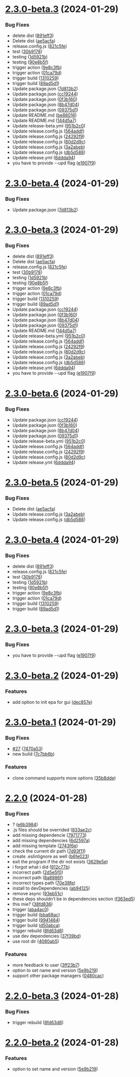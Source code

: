# [2.3.0-beta.3](https://github.com/ProxityStudios/freshland/compare/v2.3.0-beta.2...v2.3.0-beta.3) (2024-01-29)


### Bug Fixes

* delete dist ([891eff3](https://github.com/ProxityStudios/freshland/commit/891eff315a767cc101ae27ae66130b55eb0c2015))
* Delete dist ([ae5acfa](https://github.com/ProxityStudios/freshland/commit/ae5acfaf57d3db3760dafe7f5af1cb3d48e0e249))
* release.config.js ([821c5fe](https://github.com/ProxityStudios/freshland/commit/821c5fea4065648e59035bac4a414593a6346971))
* test ([30b9178](https://github.com/ProxityStudios/freshland/commit/30b91784d12a40f521ccb87b66986734f65b023e))
* testing ([1d5921b](https://github.com/ProxityStudios/freshland/commit/1d5921b3173ce599cd94451fe896f34a033fc6b8))
* testing ([90e8b5f](https://github.com/ProxityStudios/freshland/commit/90e8b5f185c9187c5c12157eb04ad4539dfd66c9))
* trigger action ([9e8c3fb](https://github.com/ProxityStudios/freshland/commit/9e8c3fb348a024eef7a3ad294a14209271a63290))
* trigger action ([01ca79d](https://github.com/ProxityStudios/freshland/commit/01ca79d2b24a36a89b6be701799c6bd243137d32))
* trigger build ([1310259](https://github.com/ProxityStudios/freshland/commit/13102598619ac659564d4bee5ed8dab49e147e57))
* trigger build ([89ad5d1](https://github.com/ProxityStudios/freshland/commit/89ad5d1d43dff9c09a462a1603ee52d3ec7cba29))
* Update package.json ([7d813b2](https://github.com/ProxityStudios/freshland/commit/7d813b235e5f4ebc213b44c868ba30e682650dfa))
* Update package.json ([cc19244](https://github.com/ProxityStudios/freshland/commit/cc19244eca670adf961155891f7817378f240604))
* Update package.json ([0f3b160](https://github.com/ProxityStudios/freshland/commit/0f3b1607474f8f51bc1ec37b940851d9d1885c15))
* Update package.json ([8b47d04](https://github.com/ProxityStudios/freshland/commit/8b47d04f0f868c011abf36def9f9a5e946e8a9f8))
* Update package.json ([09375d1](https://github.com/ProxityStudios/freshland/commit/09375d11bec9721ff96bf6034bdc8aa1ceb3c370))
* Update README.md ([be88016](https://github.com/ProxityStudios/freshland/commit/be88016a5445228b9073e1a06c03768e6023573c))
* Update README.md ([144d5a7](https://github.com/ProxityStudios/freshland/commit/144d5a785bfbd919844eec397d28225a918d2617))
* Update release-beta.yml ([951b2c0](https://github.com/ProxityStudios/freshland/commit/951b2c09a3229443c8e38ee858f8a9d6ac08ee71))
* Update release.config.js ([564addf](https://github.com/ProxityStudios/freshland/commit/564addf175be7106303671f407ae198bffa5922a))
* Update release.config.js ([24292f9](https://github.com/ProxityStudios/freshland/commit/24292f909d664c283082afbedd9b4c88fd2a803e))
* Update release.config.js ([80d2d9c](https://github.com/ProxityStudios/freshland/commit/80d2d9c0e773cdf3e9fef92324e4b3b0ea21eda5))
* Update release.config.js ([3a2abeb](https://github.com/ProxityStudios/freshland/commit/3a2abeb44e8a76122ee17fde0129faa633d94f67))
* Update release.config.js ([db5d588](https://github.com/ProxityStudios/freshland/commit/db5d588fa80d8655b6a6a62105e2252354367171))
* Update release.yml ([6ddda94](https://github.com/ProxityStudios/freshland/commit/6ddda9452c9cbb060bafdc0dccdd99235f9e4049))
* you have to provide --upd flag ([e1907f9](https://github.com/ProxityStudios/freshland/commit/e1907f9694cb05af95f397a74f2a5e29800cca43))

# [2.3.0-beta.4](https://github.com/ProxityStudios/freshland/compare/v2.3.0-beta.3...v2.3.0-beta.4) (2024-01-29)


### Bug Fixes

* Update package.json ([7d813b2](https://github.com/ProxityStudios/freshland/commit/7d813b235e5f4ebc213b44c868ba30e682650dfa))

# [2.3.0-beta.3](https://github.com/ProxityStudios/freshland/compare/v2.3.0-beta.2...v2.3.0-beta.3) (2024-01-29)


### Bug Fixes

* delete dist ([891eff3](https://github.com/ProxityStudios/freshland/commit/891eff315a767cc101ae27ae66130b55eb0c2015))
* Delete dist ([ae5acfa](https://github.com/ProxityStudios/freshland/commit/ae5acfaf57d3db3760dafe7f5af1cb3d48e0e249))
* release.config.js ([821c5fe](https://github.com/ProxityStudios/freshland/commit/821c5fea4065648e59035bac4a414593a6346971))
* test ([30b9178](https://github.com/ProxityStudios/freshland/commit/30b91784d12a40f521ccb87b66986734f65b023e))
* testing ([1d5921b](https://github.com/ProxityStudios/freshland/commit/1d5921b3173ce599cd94451fe896f34a033fc6b8))
* testing ([90e8b5f](https://github.com/ProxityStudios/freshland/commit/90e8b5f185c9187c5c12157eb04ad4539dfd66c9))
* trigger action ([9e8c3fb](https://github.com/ProxityStudios/freshland/commit/9e8c3fb348a024eef7a3ad294a14209271a63290))
* trigger action ([01ca79d](https://github.com/ProxityStudios/freshland/commit/01ca79d2b24a36a89b6be701799c6bd243137d32))
* trigger build ([1310259](https://github.com/ProxityStudios/freshland/commit/13102598619ac659564d4bee5ed8dab49e147e57))
* trigger build ([89ad5d1](https://github.com/ProxityStudios/freshland/commit/89ad5d1d43dff9c09a462a1603ee52d3ec7cba29))
* Update package.json ([cc19244](https://github.com/ProxityStudios/freshland/commit/cc19244eca670adf961155891f7817378f240604))
* Update package.json ([0f3b160](https://github.com/ProxityStudios/freshland/commit/0f3b1607474f8f51bc1ec37b940851d9d1885c15))
* Update package.json ([8b47d04](https://github.com/ProxityStudios/freshland/commit/8b47d04f0f868c011abf36def9f9a5e946e8a9f8))
* Update package.json ([09375d1](https://github.com/ProxityStudios/freshland/commit/09375d11bec9721ff96bf6034bdc8aa1ceb3c370))
* Update README.md ([144d5a7](https://github.com/ProxityStudios/freshland/commit/144d5a785bfbd919844eec397d28225a918d2617))
* Update release-beta.yml ([951b2c0](https://github.com/ProxityStudios/freshland/commit/951b2c09a3229443c8e38ee858f8a9d6ac08ee71))
* Update release.config.js ([564addf](https://github.com/ProxityStudios/freshland/commit/564addf175be7106303671f407ae198bffa5922a))
* Update release.config.js ([24292f9](https://github.com/ProxityStudios/freshland/commit/24292f909d664c283082afbedd9b4c88fd2a803e))
* Update release.config.js ([80d2d9c](https://github.com/ProxityStudios/freshland/commit/80d2d9c0e773cdf3e9fef92324e4b3b0ea21eda5))
* Update release.config.js ([3a2abeb](https://github.com/ProxityStudios/freshland/commit/3a2abeb44e8a76122ee17fde0129faa633d94f67))
* Update release.config.js ([db5d588](https://github.com/ProxityStudios/freshland/commit/db5d588fa80d8655b6a6a62105e2252354367171))
* Update release.yml ([6ddda94](https://github.com/ProxityStudios/freshland/commit/6ddda9452c9cbb060bafdc0dccdd99235f9e4049))
* you have to provide --upd flag ([e1907f9](https://github.com/ProxityStudios/freshland/commit/e1907f9694cb05af95f397a74f2a5e29800cca43))

# [2.3.0-beta.6](https://github.com/ProxityStudios/freshland/compare/v2.3.0-beta.5...v2.3.0-beta.6) (2024-01-29)


### Bug Fixes

* Update package.json ([cc19244](https://github.com/ProxityStudios/freshland/commit/cc19244eca670adf961155891f7817378f240604))
* Update package.json ([0f3b160](https://github.com/ProxityStudios/freshland/commit/0f3b1607474f8f51bc1ec37b940851d9d1885c15))
* Update package.json ([8b47d04](https://github.com/ProxityStudios/freshland/commit/8b47d04f0f868c011abf36def9f9a5e946e8a9f8))
* Update package.json ([09375d1](https://github.com/ProxityStudios/freshland/commit/09375d11bec9721ff96bf6034bdc8aa1ceb3c370))
* Update release-beta.yml ([951b2c0](https://github.com/ProxityStudios/freshland/commit/951b2c09a3229443c8e38ee858f8a9d6ac08ee71))
* Update release.config.js ([564addf](https://github.com/ProxityStudios/freshland/commit/564addf175be7106303671f407ae198bffa5922a))
* Update release.config.js ([24292f9](https://github.com/ProxityStudios/freshland/commit/24292f909d664c283082afbedd9b4c88fd2a803e))
* Update release.config.js ([80d2d9c](https://github.com/ProxityStudios/freshland/commit/80d2d9c0e773cdf3e9fef92324e4b3b0ea21eda5))
* Update release.yml ([6ddda94](https://github.com/ProxityStudios/freshland/commit/6ddda9452c9cbb060bafdc0dccdd99235f9e4049))

# [2.3.0-beta.5](https://github.com/ProxityStudios/freshland/compare/v2.3.0-beta.4...v2.3.0-beta.5) (2024-01-29)


### Bug Fixes

* Delete dist ([ae5acfa](https://github.com/ProxityStudios/freshland/commit/ae5acfaf57d3db3760dafe7f5af1cb3d48e0e249))
* Update release.config.js ([3a2abeb](https://github.com/ProxityStudios/freshland/commit/3a2abeb44e8a76122ee17fde0129faa633d94f67))
* Update release.config.js ([db5d588](https://github.com/ProxityStudios/freshland/commit/db5d588fa80d8655b6a6a62105e2252354367171))

# [2.3.0-beta.4](https://github.com/ProxityStudios/freshland/compare/v2.3.0-beta.3...v2.3.0-beta.4) (2024-01-29)


### Bug Fixes

* delete dist ([891eff3](https://github.com/ProxityStudios/freshland/commit/891eff315a767cc101ae27ae66130b55eb0c2015))
* release.config.js ([821c5fe](https://github.com/ProxityStudios/freshland/commit/821c5fea4065648e59035bac4a414593a6346971))
* test ([30b9178](https://github.com/ProxityStudios/freshland/commit/30b91784d12a40f521ccb87b66986734f65b023e))
* testing ([1d5921b](https://github.com/ProxityStudios/freshland/commit/1d5921b3173ce599cd94451fe896f34a033fc6b8))
* testing ([90e8b5f](https://github.com/ProxityStudios/freshland/commit/90e8b5f185c9187c5c12157eb04ad4539dfd66c9))
* trigger action ([9e8c3fb](https://github.com/ProxityStudios/freshland/commit/9e8c3fb348a024eef7a3ad294a14209271a63290))
* trigger action ([01ca79d](https://github.com/ProxityStudios/freshland/commit/01ca79d2b24a36a89b6be701799c6bd243137d32))
* trigger build ([1310259](https://github.com/ProxityStudios/freshland/commit/13102598619ac659564d4bee5ed8dab49e147e57))
* trigger build ([89ad5d1](https://github.com/ProxityStudios/freshland/commit/89ad5d1d43dff9c09a462a1603ee52d3ec7cba29))

# [2.3.0-beta.3](https://github.com/ProxityStudios/freshland/compare/v2.3.0-beta.2...v2.3.0-beta.3) (2024-01-29)

### Bug Fixes

-  you have to provide --upd flag ([e1907f9](https://github.com/ProxityStudios/freshland/commit/e1907f9694cb05af95f397a74f2a5e29800cca43))

# [2.3.0-beta.2](https://github.com/ProxityStudios/freshland/compare/v2.3.0-beta.1...v2.3.0-beta.2) (2024-01-29)

### Features

-  add option to init epa for gui ([dec857e](https://github.com/ProxityStudios/freshland/commit/dec857e765478faffa7f52e9c1edf0f36e00eae5))

# [2.3.0-beta.1](https://github.com/ProxityStudios/freshland/compare/v2.2.0...v2.3.0-beta.1) (2024-01-29)

### Bug Fixes

-  [#27](https://github.com/ProxityStudios/freshland/issues/27) ([7470a53](https://github.com/ProxityStudios/freshland/commit/7470a53058fdb4a845b09522ef5a84c26385f8e2))
-  new build ([7c7bb6b](https://github.com/ProxityStudios/freshland/commit/7c7bb6baa14ad68d73e3292ea57a23e9bc65dfc8))

### Features

-  clone command supports more options ([35b8dde](https://github.com/ProxityStudios/freshland/commit/35b8ddebf35f17a451d04c2cbeafadb2bc6292c6))

# [2.2.0](https://github.com/ProxityStudios/freshland/compare/v2.1.0...v2.2.0) (2024-01-28)

### Bug Fixes

-  ? ([e6b3984](https://github.com/ProxityStudios/freshland/commit/e6b398487e32c75eb6db5c8ec462f2357ad376f8))
-  .js files should be overrided ([833ae2c](https://github.com/ProxityStudios/freshland/commit/833ae2c7055b84b72e99df927d2842d17bf1d6a1))
-  add missing dependencie ([7971773](https://github.com/ProxityStudios/freshland/commit/7971773f8c8a75d02e3329a9cbe9537c6d7309ae))
-  add missing dependencies ([6d2597a](https://github.com/ProxityStudios/freshland/commit/6d2597a613e361e88df96c8b01fa7f36d3a50076))
-  add missing template ([2743f6e](https://github.com/ProxityStudios/freshland/commit/2743f6e079e979652827e238717f99fbba02a012))
-  check the current dir path ([7d93f11](https://github.com/ProxityStudios/freshland/commit/7d93f11beb4184572776d37c6beb597eafe6bb1f))
-  create .eslintignore as well ([b6fe023](https://github.com/ProxityStudios/freshland/commit/b6fe0238a2847b82f1ec118284d287a99e78d809))
-  exit the program if the dir not exists ([3629e5e](https://github.com/ProxityStudios/freshland/commit/3629e5e8ca4c03103ffda71b042e6a64b8a14c43))
-  i forgot what i did ([912c77b](https://github.com/ProxityStudios/freshland/commit/912c77bf9d50bd00b7618fda9d146585e14ccc1f))
-  incorrect path ([2d5e5f0](https://github.com/ProxityStudios/freshland/commit/2d5e5f06f94e8cb25eb9b0a35e5ef480b085d802))
-  incorrect path ([8a8986f](https://github.com/ProxityStudios/freshland/commit/8a8986fe10d9f8b7f1808733cd6f0c76b13c2841))
-  incorrect types path ([70e38fe](https://github.com/ProxityStudios/freshland/commit/70e38fefa6f4cf8afcda37da4322f18395de75bb))
-  install to devDependencies ([ab94125](https://github.com/ProxityStudios/freshland/commit/ab94125be2fae482c31ebc99a32d6394e3825c50))
-  remove async ([93eb51c](https://github.com/ProxityStudios/freshland/commit/93eb51c85496826e5ee057fc63ebb60964a3fa49))
-  these deps shouldn’t be in dependencies section ([f363ed5](https://github.com/ProxityStudios/freshland/commit/f363ed50595c6f2bda519ee1da22b795af3f59e2))
-  this mie? ([38fd836](https://github.com/ProxityStudios/freshland/commit/38fd8363c23b66fde75a785e6bbf378fc45397d7))
-  trigger ([aba4ac0](https://github.com/ProxityStudios/freshland/commit/aba4ac02eb05996c2b6fbbbb15c7d0a196ede86c))
-  trigger build ([bba68ac](https://github.com/ProxityStudios/freshland/commit/bba68ac92df9590341b0e83d3e8ec68245b640f1))
-  trigger build ([9941484](https://github.com/ProxityStudios/freshland/commit/994148440289154e1550e9fe4eda6173fccb5241))
-  trigger build ([d50abca](https://github.com/ProxityStudios/freshland/commit/d50abca4bfa6dc683e4883ff959baf3ba19c0d73))
-  trigger rebuild ([8fd63d8](https://github.com/ProxityStudios/freshland/commit/8fd63d8c414f0a28e08ec351579bc82378d2973e))
-  use dev dependencies ([37f39bd](https://github.com/ProxityStudios/freshland/commit/37f39bda231abfea685cc294165f8e81ba0b9a07))
-  use root dir ([4080ab5](https://github.com/ProxityStudios/freshland/commit/4080ab55de3682e5bbb34911291ac4c4ae18861a))

### Features

-  more feedback to user ([3ff23b7](https://github.com/ProxityStudios/freshland/commit/3ff23b72b69870d2ad0eded851ed2923aaa00158))
-  option to set name and version ([5e9b219](https://github.com/ProxityStudios/freshland/commit/5e9b219795624bc76b27cece267e65efb0e77273))
-  support other package managers ([0480cac](https://github.com/ProxityStudios/freshland/commit/0480cac2b8d9ff463e06a1ff2bcb2fdef41eb3d8))

# [2.2.0-beta.3](https://github.com/ProxityStudios/freshland/compare/v2.2.0-beta.2...v2.2.0-beta.3) (2024-01-28)

### Bug Fixes

-  trigger rebuild ([8fd63d8](https://github.com/ProxityStudios/freshland/commit/8fd63d8c414f0a28e08ec351579bc82378d2973e))

# [2.2.0-beta.2](https://github.com/ProxityStudios/freshland/compare/v2.2.0-beta.1...v2.2.0-beta.2) (2024-01-28)

### Features

-  option to set name and version ([5e9b219](https://github.com/ProxityStudios/freshland/commit/5e9b219795624bc76b27cece267e65efb0e77273))
